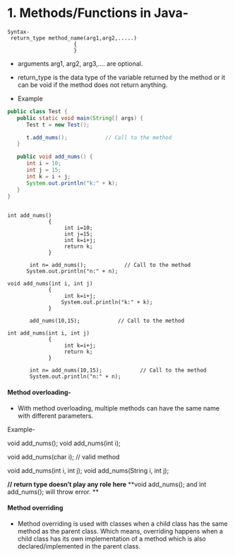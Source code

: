 
# **1. Methods/Functions in Java-**

```text
Syntax-
 return_type method_name(arg1,arg2,.....)
                     {
                     }
```

* arguments arg1, arg2, arg3,.... are optional.
* return_type is the data type of the variable returned by the method or it can be void if the method does not return anything.

* Example

```java
public class Test {
   public static void main(String[] args) {
      Test t = new Test();

      t.add_nums();            // Call to the method
   }

   public void add_nums() {
      int i = 10;
      int j = 15;
      int k = i + j;
      System.out.println("k:" + k);
   }
}
  
```

```text
int add_nums()
             {
                  int i=10;
                  int j=15;      
                  int k=i+j;       
                  return k;
             }

       int n= add_nums();            // Call to the method
      System.out.println("n:" + n);   
```

```text
void add_nums(int i, int j)
             {
                  int k=i+j;       
                 System.out.println("k:" + k);   
             }

       add_nums(10,15);            // Call to the method
```

```text
int add_nums(int i, int j)
             {                  
                  int k=i+j;       
                  return k;
             }

       int n= add_nums(10,15);            // Call to the method
       System.out.println("n:" + n);   
```

#### **Method overloading-**

- With method overloading, multiple methods can have the same name with different parameters. 

Example-

void add_nums();
void add_nums(int i);

void add_nums(char i); // valid method

void add_nums(int i, int j);
void  add_nums(String i, int j);

**// return type doesn’t play any role here**
**void add_nums(); and int add_nums(); will throw error. **

#### **Method overriding**

- Method overriding is used with classes when a child class has the same method as the parent class. Which means, overriding happens when a child class has its own implementation of a method which is also declared/implemented in the parent class.
